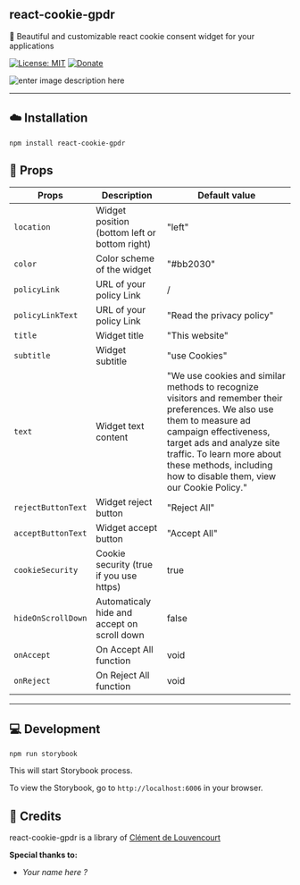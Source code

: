## react-cookie-gpdr
🍪 Beautiful and customizable react cookie consent widget for your applications

[![License: MIT](https://img.shields.io/badge/License-MIT-yellow.svg)](https://opensource.org/licenses/MIT)   [![Donate](https://img.shields.io/badge/Donate-PayPal-green.svg)](https://paypal.me/clementdlc)

![enter image description here](https://i.imgur.com/zEKpOfG.png)
___

## :cloud: Installation

```shell  
npm install react-cookie-gpdr
```  

## :rocket: Props

| Props | Description | Default value
|-----|----------------------------|---------------| 
|`location` | Widget position (bottom left or bottom right) | "left"
|`color` | Color scheme of the widget | "#bb2030"
|`policyLink`|URL of your policy Link | /
|`policyLinkText`|URL of your policy Link | "Read the privacy policy"
|`title`|Widget title|"This website"
|`subtitle`|Widget subtitle|"use Cookies"
|`text`|Widget text content|"We use cookies and similar methods to recognize visitors and remember their preferences. We also use them to measure ad campaign effectiveness, target ads and analyze site traffic. To learn more about these methods, including how to disable them, view our Cookie Policy."
|`rejectButtonText`|Widget reject button|"Reject All"
|`acceptButtonText`|Widget accept button|"Accept All"
|`cookieSecurity`|Cookie security (true if you use https)|true
|`hideOnScrollDown`|Automaticaly hide and accept on scroll down|false
|`onAccept`|On Accept All function| void
|`onReject`|On Reject All function| void
___  

## :computer: Development

```shell  
npm run storybook
```  

This will start Storybook process.

To view the Storybook, go to `http://localhost:6006` in your browser.

## :mag_right: Credits

react-cookie-gpdr is a library of  [Clément de Louvencourt](https://github.com/c-delouvencourt)

**Special thanks to:**

- *Your name here ?*
